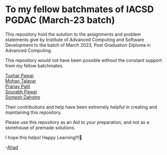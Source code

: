 # To my fellow batchmates of IACSD PGDAC (March-23 batch)
This repository hold the solution to the assignments and problem statements give by Institute of Advanced Computing and Software Development to the batch of March 2023, Post Graduation Diploma in Advanced Computing.

This repository would not have been possible without the constant support from my fellow batchmates.

[Tushar Pawar](https://github.com/TUSHARP0)\
[Mohan Talavar](https://github.com/MohanTalavar)\
[Pranay Patil](https://github.com/iampranaypatil)\
[Sourabh Pawar](https://github.com/celtoxx)\
[Somesh Dahotre](https://github.com/totally-somesh)

Their contributions and help have been extremely helpful in creating and maintaining this repository.

Please use this repository as an Aid to your preparation, and not as a storehouse of premade solutions.

I hope this helps! Happy Learning!!!🙂

-[Ahad](https://github.com/gitabdulahad)
